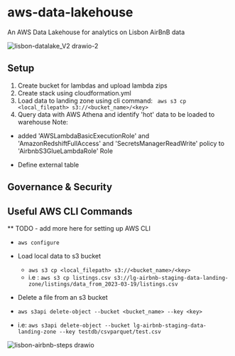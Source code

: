 # aws-data-lakehouse
An AWS Data Lakehouse for analytics on Lisbon AirBnB data

![lisbon-datalake_V2 drawio-2](https://github.com/LouisYC123/aws-data-lakehouse/assets/97873724/092e9985-d32d-45b2-86c7-5cce6b7c7f7e)

## Setup 
1. Create bucket for lambdas and upload lambda zips
1. Create stack using cloudformation.yml
3. Load data to landing zone using cli command: ``` aws s3 cp <local_filepath> s3://<bucket_name>/<key>```
4. Query data with AWS Athena and identify 'hot' data to be loaded to warehouse
Note:
 - added 'AWSLambdaBasicExecutionRole' and 'AmazonRedshiftFullAccess' and 'SecretsManagerReadWrite' policy to 'AirbnbS3GlueLambdaRole' Role


 - Define external table
## Governance & Security


## Useful AWS CLI Commands
** TODO - add more here for setting up AWS CLI
- ```aws configure```  

- Load local data to s3 bucket
    - ```aws s3 cp <local_filepath> s3://<bucket_name>/<key>```
    - i.e : ```aws s3 cp listings.csv s3://lg-airbnb-staging-data-landing-zone/listings/data_from_2023-03-19/listings.csv```

- Delete a file from an s3 bucket
 -  ```aws s3api delete-object --bucket <bucket_name> --key <key>```
 -  i.e: ```aws s3api delete-object --bucket lg-airbnb-staging-data-landing-zone --key testdb/csvparquet/test.csv```


![lisbon-airbnb-steps drawio](https://github.com/LouisYC123/aws-data-lakehouse/assets/97873724/7cb03522-2106-4d9b-8bef-9b6618dc56fb)


